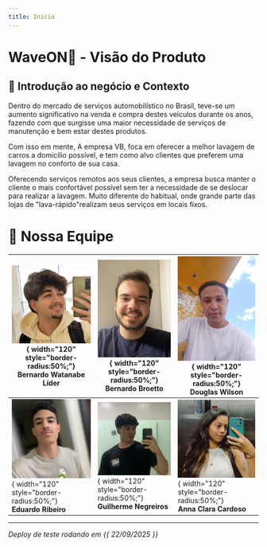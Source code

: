 ```yaml
---
title: Início
---
```


# WaveON🌊 - Visão do Produto

## 🚗 Introdução ao negócio e Contexto

  Dentro do mercado de serviços automobilístico no Brasil, teve-se um aumento significativo na venda e compra destes veículos durante os anos, fazendo com que surgisse uma
maior necessidade de serviços de manutenção e bem estar destes produtos.

 Com isso em
mente, A empresa VB, foca em oferecer a melhor lavagem de carros a domicílio possível,
e tem como alvo clientes que preferem uma lavagem no conforto de sua casa.

Oferecendo serviços remotos aos seus clientes, a empresa busca manter o cliente o mais
confortável possível sem ter a necessidade de se deslocar para realizar a lavagem. Muito
diferente do habitual, onde grande parte das lojas de "lava-rápido"realizam seus serviços
em locais fixos.


# 👥 Nossa Equipe

| ![Bernardo Watanabe Venzi](img/bernardo_watanabi.jpg){ width="120" style="border-radius:50%;"}<br>**Bernardo Watanabe**<br>Líder | ![Bernardo Broetto Brun](img/Bernardo_broetto.jpg){ width="120" style="border-radius:50%;"}<br>**Bernardo Broetto**<br> | ![Douglas Wilson Vieira dos Santos](img/Douglas.jpg){ width="120" style="border-radius:50%;"}<br>**Douglas Wilson**<br> |
|---|---|---|
| ![Eduardo Ribeiro Xavier](img/Eduardo.jpeg){ width="120" style="border-radius:50%;"}<br>**Eduardo Ribeiro**<br> | ![Guilherme Negreiros Pereira](img/Guilherme.jpg){ width="120" style="border-radius:50%;"}<br>**Guilherme Negreiros**<br> | ![Anna Clara Cardoso Evangelista Brandão](img/anna_clara.jpg){ width="120" style="border-radius:50%;"}<br>**Anna Clara Cardoso**<br> |

---
_Deploy de teste rodando em {{ 22/09/2025 }}_
